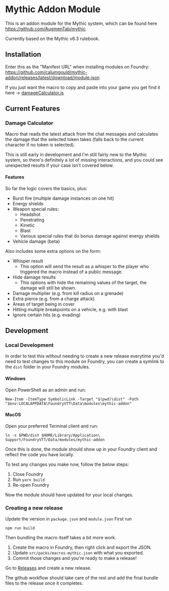 # Mythic Addon Module

This is an addon module for the Mythic system, which can be found here https://github.com/AugmenTab/mythic

Currently based on the Mythic v6.3 rulebook.

## Installation

Enter this as the "Manifest URL" when installing modules on Foundry:
https://github.com/calumgould/mythic-addon/releases/latest/download/module.json

If you just want the macro to copy and paste into your game you get find it here -> [damageCalculator.js](src/scripts/macros/damageCalculator.js)

## Current Features

### Damage Calculator

Macro that reads the latest attack from the chat messages and calculates the damage that the selected token takes (falls back to the current character if no token is selected).

This is still early in development and I'm still fairly new to the Mythic system, so there's definitely a lot of missing interactions, and you could see unexpected results if your case isn't covered below.

#### Features

So far the logic covers the basics, plus:

- Burst fire (multiple damage instances on one hit)
- Energy shields
- Weapon special rules:
  - Headshot
  - Penetrating
  - Kinetic
  - Blast
  - Various special rules that do bonus damage against energy shields
- Vehicle damage (beta)

Also includes some extra options on the form:

- Whisper result
  - This option will send the result as a whisper to the player who triggered the macro instead of a public message.
- Hide damage results
  - This options with hide the remaining values of the target, the damage will still be shown.
- Damage multiplier (e.g. from kill radius on a grenade)
- Extra pierce (e.g. from a charge attack)
- Areas of target being in cover
- Hitting multiple breakpoints on a vehicle, e.g. with blast
- Ignore certain hits (e.g. evading)

## Development

### Local Development

In order to test this without needing to create a new release everytime you'd need to test changes to this module on Foundry, you can create a symlink to the `dist` folder in your Foundry modules.

#### Windows

Open PowerShell as an admin and run:
```shell
New-Item -ItemType SymbolicLink -Target "$(pwd)\dist" -Path "$env:LOCALAPPDATA\FoundryVTT\Data\modules\mythic-addon"
```

#### MacOS

Open your preferred Terminal client and run:
```
ln -s $PWD/dist $HOME/Library/Application\ Support/FoundryVTT/Data/modules/mythic-addon
```

Once this is done, the module should show up in your Foundry client and reflect the code you have locally.

To test any changes you make now, follow the below steps:
1. Close Foundry
2. Run `yarn build`
3. Re-open Foundry

Now the module should have updated for your local changes.

### Creating a new release

Update the version in `package.json` and `module.json`
First run

```shell
npm run build
```

Then bundling the macro itself takes a bit more work.

1. Create the macro in Foundry, then right click and export the JSON.
2. Update `src/packs/macros-mythic.json` with what you exported.
3. Commit those changes and you're ready to make a release!

Go to [Releases](https://github.com/calumgould/mythic-addon/releases) and create a new release.

The github workflow should take care of the rest and add the final bundle files to the release once it completes.